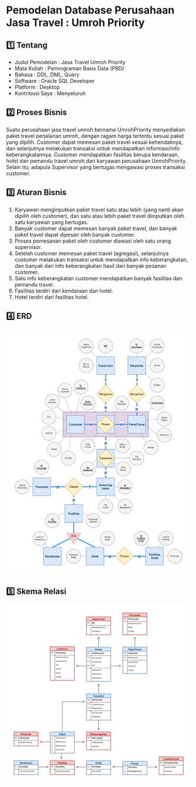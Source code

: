 # Pemodelan Database Perusahaan Jasa Travel : Umroh Priority

:one: Tentang
-------------
* Judul Pemodelan : Jasa Travel Umroh Priority
* Mata Kuliah : Pemrograman Basis Data (PBD)
* Bahasa : DDL, DML, Query
* Software : Oracle SQL Developer
* Platform : Desktop
* Kontribusi Saya : Menyeluruh

:two: Proses Bisnis
-------------------
Suatu perusahaan jasa travel umroh bernama UmrohPriority menyediakan paket travel perjalanan umroh, dengan ragam harga tertentu sesuai paket yang dipilih. Customer dapat memesan paket travel sesuai kehendaknya, dan selanjutnya melakukan transaksi untuk mendapatkan informasi/info keberangkatannya. Customer mendapatkan fasilitas berupa kendaraan, hotel dan pemandu travel umroh dari karyawan perusahaan UmrohPriority. Selain itu, adapula Supervisor yang bertugas mengawasi proses transaksi customer.

:three: Aturan Bisnis
---------------------
1.	Karyawan  menginputkan paket travel satu atau lebih (yang nanti akan dipilih oleh customer), dan satu atau lebih paket travel diinputkan oleh satu karyawan yang bertugas.
2.	Banyak customer dapat memesan banyak paket travel, dan banyak paket travel dapat dipesan oleh banyak customer.
3.	Proses pemesanan paket oleh customer diawasi oleh satu orang supervisor.
4.	Setelah customer memesan paket travel (agregasi), selanjutnya customer melakukan transaksi untuk mendapatkan info keberangkatan, dan banyak dari info keberangkatan hasil dari banyak pesanan customer.
5.	Satu info keberangkatan customer mendapatkan banyak fasilitas dan pemandu travel.
6.	Fasilitas terdiri dari kendaraan dan hotel. 
7.	Hotel terdiri dari fasilitas hotel.

:four: ERD
----------
<img src="images/ERD.jpg" width="800">

:five: Skema Relasi
-------------------
<img src="images/SkemaRelasi.jpg" width="800">
